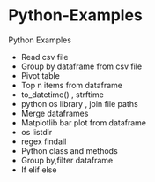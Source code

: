 # Python-Examples
Python Examples 

* Read csv file
* Group by dataframe from csv file
* Pivot table
* Top n items from dataframe
* to_datetime() , strftime
* python os library , join file paths
* Merge dataframes
* Matplotlib bar plot from dataframe
* os listdir
* regex findall
* Python class and methods
* Group by,filter dataframe
* If elif else
